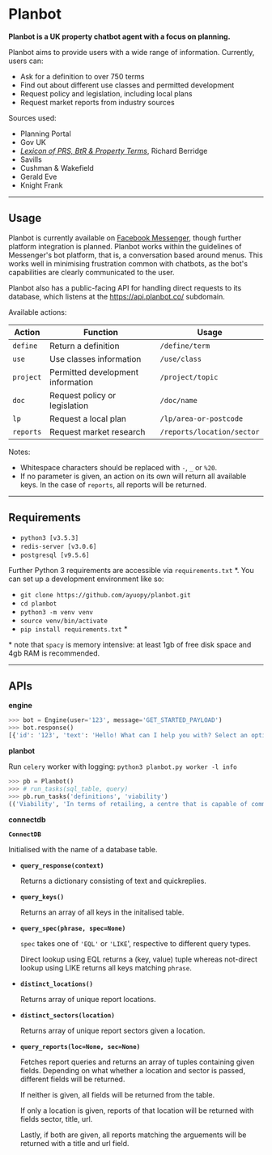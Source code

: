 # Planbot

**Planbot is a UK property chatbot agent with a focus on planning.**

Planbot aims to provide users with a wide range of information. Currently, users can:
* Ask for a definition to over 750 terms
* Find out about different use classes and permitted development
* Request policy and legislation, including local plans
* Request market reports from industry sources

Sources used:
* Planning Portal
* Gov UK
* [*Lexicon of PRS, BtR & Property Terms*](http://www.richard-berridge.co.uk/prs-lexicon), Richard Berridge
* Savills
* Cushman & Wakefield
* Gerald Eve
* Knight Frank

---

## Usage

Planbot is currently available on [Facebook Messenger](https://m.me/planbotco), though
further platform integration is planned. Planbot works within the guidelines of
Messenger's bot platform, that is, a conversation based around menus. This
works well in minimising frustration common with chatbots, as the bot's capabilities
are clearly communicated to the user.

Planbot also has a public-facing API for handling direct requests to its database,
which listens at the <https://api.planbot.co/> subdomain.

Available actions:

| Action    | Function                          | Usage                      |
|-----------|-----------------------------------|----------------------------|
| `define`  | Return a definition               | `/define/term`             |
| `use`     | Use classes information           | `/use/class`               |
| `project` | Permitted development information | `/project/topic`           |
| `doc`     | Request policy or legislation     | `/doc/name`                |
| `lp`      | Request a local plan              | `/lp/area-or-postcode`     |
| `reports` | Request market research           | `/reports/location/sector` |

Notes:
* Whitespace characters should be replaced with `-`, `_` or `%20`.
* If no parameter is given, an action on its own will return all available keys.
    In the case of `reports`, all reports will be returned.

---

## Requirements

* `python3 [v3.5.3]`
* `redis-server [v3.0.6]`
* `postgresql [v9.5.6]`

Further Python 3 requirements are accessible via `requirements.txt` *. You can
set up a development environment like so:

* `git clone https://github.com/ayuopy/planbot.git`
* `cd planbot`
* `python3 -m venv venv`
* `source venv/bin/activate`
* `pip install requirements.txt` *

\* note that `spacy` is memory intensive: at least 1gb of free disk space and
4gb RAM is recommended.

---

## APIs

**engine**
```python
>>> bot = Engine(user='123', message='GET_STARTED_PAYLOAD')
>>> bot.response()
[{'id': '123', 'text': 'Hello! What can I help you with? Select an option from the menu to get started.'}]
```

**planbot**

Run `celery` worker with logging: `python3 planbot.py worker -l info`
```python
>>> pb = Planbot()
>>> # run_tasks(sql_table, query)
>>> pb.run_tasks('definitions', 'viability')
(('Viability', 'In terms of retailing, a centre that is capable of commercial success.'), None)
```

**connectdb**

**`ConnectDB`**

Initialised with the name of a database table.

* **`query_response(context)`**

    Returns a dictionary consisting of text and quickreplies.

* **`query_keys()`**

    Returns an array of all keys in the initalised table.

* **`query_spec(phrase, spec=None)`**

    `spec` takes one of `'EQL'` or `'LIKE`', respective to
    different query types.

    Direct lookup using EQL returns a (key, value) tuple whereas
    not-direct lookup using LIKE returns all keys matching `phrase`.

* **`distinct_locations()`**

    Returns array of unique report locations.

* **`distinct_sectors(location)`**

    Returns array of unique report sectors given a location.

* **`query_reports(loc=None, sec=None)`**

    Fetches report queries and returns an array of tuples containing
    given fields. Depending on what whether a location
    and sector is passed, different fields will be returned.

    If neither is given, all fields will be returned from the table.

    If only a location is given, reports of that location will be
    returned with fields sector, title, url.

    Lastly, if both are given, all reports matching the arguements will
    be returned with a title and url field.
